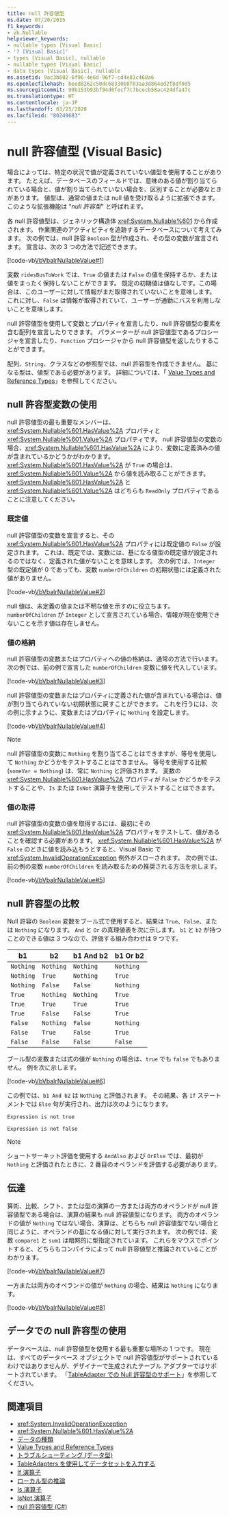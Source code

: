 ```yaml
---
title: null 許容値型
ms.date: 07/20/2015
f1_keywords:
- vb.Nullable
helpviewer_keywords:
- nullable types [Visual Basic]
- '? [Visual Basic]'
- types [Visual Basic], nullable
- nullable types [Visual Basic]
- data types [Visual Basic], nullable
ms.assetid: 9ac3b602-6f96-4e6d-96f7-cd4e81c468a6
ms.openlocfilehash: beed8262c50dc68330b8f03aa3d864ed2f8df0d5
ms.sourcegitcommit: 99b153b93bf94d0fecf7c7bcecb58ac424dfa47c
ms.translationtype: HT
ms.contentlocale: ja-JP
ms.lasthandoff: 03/25/2020
ms.locfileid: "80249683"
---
```

# <a name="nullable-value-types-visual-basic"></a>null 許容値型 (Visual Basic)

場合によっては、特定の状況で値が定義されていない値型を使用することがあります。 たとえば、データベースのフィールドでは、意味のある値が割り当てられている場合と、値が割り当てられていない場合を、区別することが必要なときがあります。 値型は、通常の値または null 値を受け取るように拡張できます。 このような拡張機能は "*null 許容型*" と呼ばれます。

各 null 許容値型は、ジェネリック構造体 <xref:System.Nullable%601> から作成されます。 作業関連のアクティビティを追跡するデータベースについて考えてみます。 次の例では、null 許容 `Boolean` 型が作成され、その型の変数が宣言されます。 宣言は、次の 3 つの方法で記述できます。

[!code-vb[VbVbalrNullableValue#1](../../../../../samples/snippets/visualbasic/VS_Snippets_VBCSharp/VbVbalrNullableValue/VB/Class1.vb#1)]

変数 `ridesBusToWork` では、`True` の値または `False` の値を保持するか、または値をまったく保持しないことができます。 既定の初期値は値なしです。この場合は、このユーザーに対して情報がまだ取得されていないことを意味します。 これに対し、`False` は情報が取得されていて、ユーザーが通勤にバスを利用しないことを意味します。

null 許容値型を使用して変数とプロパティを宣言したり、null 許容値型の要素を含む配列を宣言したりできます。 パラメーターが null 許容値型であるプロシージャを宣言したり、`Function` プロシージャから null 許容値型を返したりすることができます。

配列、`String`、クラスなどの参照型では、null 許容型を作成できません。 基になる型は、値型である必要があります。 詳細については、「 [Value Types and Reference Types](value-types-and-reference-types.md)」を参照してください。

## <a name="using-a-nullable-type-variable"></a>null 許容型変数の使用

null 許容値型の最も重要なメンバーは、<xref:System.Nullable%601.HasValue%2A> プロパティと <xref:System.Nullable%601.Value%2A> プロパティです。 null 許容値型の変数の場合、<xref:System.Nullable%601.HasValue%2A> により、変数に定義済みの値が含まれているかどうかがわかります。 <xref:System.Nullable%601.HasValue%2A> が `True` の場合は、<xref:System.Nullable%601.Value%2A> から値を読み取ることができます。 <xref:System.Nullable%601.HasValue%2A> と <xref:System.Nullable%601.Value%2A> はどちらも `ReadOnly` プロパティであることに注意してください。

### <a name="default-values"></a>既定値

null 許容値型の変数を宣言すると、その <xref:System.Nullable%601.HasValue%2A> プロパティには既定値の `False` が設定されます。 これは、既定では、変数には、基になる値型の既定値が設定されるのではなく、定義された値がないことを意味します。 次の例では、`Integer` 型の既定値が 0 であっても、変数 `numberOfChildren` の初期状態には定義された値がありません。

[!code-vb[VbVbalrNullableValue#2](../../../../../samples/snippets/visualbasic/VS_Snippets_VBCSharp/VbVbalrNullableValue/VB/Class1.vb#2)]

null 値は、未定義の値または不明な値を示すのに役立ちます。 `numberOfChildren` が `Integer` として宣言されている場合、情報が現在使用できないことを示す値は存在しません。

### <a name="storing-values"></a>値の格納

null 許容値型の変数またはプロパティへの値の格納は、通常の方法で行います。 次の例では、前の例で宣言した `numberOfChildren` 変数に値を代入しています。

[!code-vb[VbVbalrNullableValue#3](../../../../../samples/snippets/visualbasic/VS_Snippets_VBCSharp/VbVbalrNullableValue/VB/Class1.vb#3)]

null 許容値型の変数またはプロパティに定義された値が含まれている場合は、値が割り当てられていない初期状態に戻すことができます。 これを行うには、次の例に示すように、変数またはプロパティに `Nothing` を設定します。

[!code-vb[VbVbalrNullableValue#4](../../../../../samples/snippets/visualbasic/VS_Snippets_VBCSharp/VbVbalrNullableValue/VB/Class1.vb#4)]

> [!NOTE]
> null 許容値型の変数に `Nothing` を割り当てることはできますが、等号を使用して `Nothing` かどうかをテストすることはできません。 等号を使用する比較 (`someVar = Nothing`) は、常に `Nothing` と評価されます。 変数の <xref:System.Nullable%601.HasValue%2A> プロパティが `False` かどうかをテストすることや、`Is` または `IsNot` 演算子を使用してテストすることはできます。

### <a name="retrieving-values"></a>値の取得

null 許容値型の変数の値を取得するには、最初にその <xref:System.Nullable%601.HasValue%2A> プロパティをテストして、値があることを確認する必要があります。 <xref:System.Nullable%601.HasValue%2A> が `False` のときに値を読み込もうとすると、Visual Basic で <xref:System.InvalidOperationException> 例外がスローされます。 次の例では、前の例の変数 `numberOfChildren` を読み取るための推奨される方法を示します。

[!code-vb[VbVbalrNullableValue#5](../../../../../samples/snippets/visualbasic/VS_Snippets_VBCSharp/VbVbalrNullableValue/VB/Class1.vb#5)]

## <a name="comparing-nullable-types"></a>null 許容型の比較

Null 許容の `Boolean` 変数をブール式で使用すると、結果は `True`、`False`、または `Nothing` になります。 `And` と `Or` の真理値表を次に示します。 `b1` と `b2` が持つことのできる値は 3 つなので、評価する組み合わせは 9 つです。

|b1|b2|b1 And b2|b1 Or b2|
|--------|--------|---------------|--------------|
|`Nothing`|`Nothing`|`Nothing`|`Nothing`|
|`Nothing`|`True`|`Nothing`|`True`|
|`Nothing`|`False`|`False`|`Nothing`|
|`True`|`Nothing`|`Nothing`|`True`|
|`True`|`True`|`True`|`True`|
|`True`|`False`|`False`|`True`|
|`False`|`Nothing`|`False`|`Nothing`|
|`False`|`True`|`False`|`True`|
|`False`|`False`|`False`|`False`|

ブール型の変数または式の値が `Nothing` の場合は、`true` でも `false` でもありません。 例を次に示します。

[!code-vb[VbVbalrNullableValue#6](../../../../../samples/snippets/visualbasic/VS_Snippets_VBCSharp/VbVbalrNullableValue/VB/Class1.vb#6)]

この例では、`b1 And b2` は `Nothing` と評価されます。 その結果、各 `If` ステートメントでは `Else` 句が実行され、出力は次のようになります。

`Expression is not true`

`Expression is not false`

> [!NOTE]
> ショートサーキット評価を使用する `AndAlso` および `OrElse` では、最初が `Nothing` と評価されたときに、2 番目のオペランドを評価する必要があります。

## <a name="propagation"></a>伝達

算術、比較、シフト、または型の演算の一方または両方のオペランドが null 許容値型である場合は、演算の結果も null 許容値型になります。 両方のオペランドの値が `Nothing` ではない場合、演算は、どちらも null 許容値型でない場合と同じように、オペランドの基になる値に対して実行されます。 次の例では、変数 `compare1` と `sum1` は暗黙的に型指定されています。 これらをマウスでポイントすると、どちらもコンパイラによって null 許容値型と推論されていることがわかります。

[!code-vb[VbVbalrNullableValue#7](../../../../../samples/snippets/visualbasic/VS_Snippets_VBCSharp/VbVbalrNullableValue/VB/Class1.vb#7)]

一方または両方のオペランドの値が `Nothing` の場合、結果は `Nothing` になります。

[!code-vb[VbVbalrNullableValue#8](../../../../../samples/snippets/visualbasic/VS_Snippets_VBCSharp/VbVbalrNullableValue/VB/Class1.vb#8)]

## <a name="using-nullable-types-with-data"></a>データでの null 許容型の使用

データベースは、null 許容値型を使用する最も重要な場所の 1 つです。 現在は、すべてのデータベース オブジェクトで null 許容値型がサポートされているわけではありませんが、デザイナーで生成されたテーブル アダプターではサポートされています。 「[TableAdapter での Null 許容型のサポート](/visualstudio/data-tools/fill-datasets-by-using-tableadapters#tableadapter-support-for-nullable-types)」を参照してください。

## <a name="see-also"></a>関連項目

- <xref:System.InvalidOperationException>
- <xref:System.Nullable%601.HasValue%2A>
- [データの種類](index.md)
- [Value Types and Reference Types](value-types-and-reference-types.md)
- [トラブルシューティング (データ型)](troubleshooting-data-types.md)
- [TableAdapters を使用してデータセットを入力する](/visualstudio/data-tools/fill-datasets-by-using-tableadapters)
- [If 演算子](../../../language-reference/operators/if-operator.md)
- [ローカル型の推論](../variables/local-type-inference.md)
- [Is 演算子](../../../language-reference/operators/is-operator.md)
- [IsNot 演算子](../../../language-reference/operators/isnot-operator.md)
- [null 許容値型 (C#)](../../../../csharp/language-reference/builtin-types/nullable-value-types.md)
